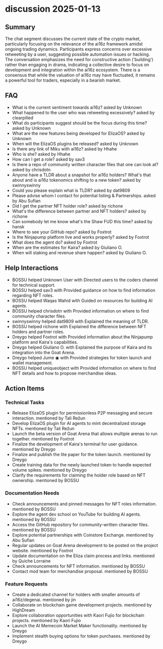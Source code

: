 # discussion 2025-01-13

## Summary
The chat segment discusses the current state of the crypto market, particularly focusing on the relevance of the ai16z framework amidst ongoing trading dynamics. Participants express concerns over excessive retweeting by a user, suggesting possible automation issues or hacking. The conversation emphasizes the need for constructive action ('building') rather than engaging in drama, indicating a collective desire to focus on development and integration within the ai16z ecosystem. There is a consensus that while the valuation of ai16z may have fluctuated, it remains a powerful tool for traders, especially in a bearish market.

## FAQ
- What is the current sentiment towards ai16z? asked by Unknown
- What happened to the user who was retweeting excessively? asked by clearpilled
- What do participants suggest should be the focus during this time? asked by Unknown
- What are the new features being developed for ElizaOS? asked by Unknown
- When will the ElizaOS plugins be released? asked by Unknown
- Is there any link of Miku with ai16z? asked by Hhahe
- Who is she? asked by Hhahe
- How can I get a role? asked by sav3
- Is there a repo of community written character files that one can look at? asked by chrisdotn
- Anyone have a TLDR about a snapshot for ai16z holders? What's that about and is ai16z tokenomics shifting to a new token? asked by swinnyswinny
- Could you please explain what is TLDR? asked by dat9809
- Please advise whom I contact for potential listing & Partnerships. asked by Abu Sufian
- Did I get the partner NFT holder role? asked by richone
- What's the difference between partner and NFT holders? asked by richone
- Can somebody let me know what's the Shaw FUD this time? asked by hansk
- Where to see your GitHub repo? asked by Foxtrot
- Is the Ninjapump platform live and works properly? asked by Foxtrot
- What does the agent do? asked by Foxtrot
- When are the estimates for Kaira? asked by Giuliano O.
- When will staking and revenue share happen? asked by Giuliano O.

## Help Interactions
- BOSSU helped Unknown User with Directed users to the coders channel for technical support.
- BOSSU helped sav3 with Provided guidance on how to find information regarding NFT roles.
- BOSSU helped Waqas Wahid with Guided on resources for building AI agents.
- BOSSU helped chrisdotn with Provided information on where to find community character files.
- swinnyswinny helped dat9809 with Explained the meaning of TLDR.
- BOSSU helped richone with Explained the difference between NFT holders and partner roles.
- Dreygo helped Foxtrot with Provided information about the Ninjapump platform and Kaira's capabilities.
- Dreygo helped Giuliano O. with Explained the purpose of Kaira and its integration into the Goat Arena.
- Dreygo helped Jume ◉ with Provided strategies for token launch and wallet management.
- BOSSU helped uniqueobject with Provided information on where to find NFT details and how to propose merchandise ideas.

## Action Items

### Technical Tasks
- Release ElizaOS plugin for permissionless P2P messaging and secure interaction. mentioned by Tali Režun
- Develop ElizaOS plugin for AI agents to mint decentralized storage NFTs. mentioned by Tali Režun
- Launch the beta version of Goat Arena that allows multiple arenas to run together. mentioned by Foxtrot
- Finalize the development of Kaira's terminal for user guidance. mentioned by Dreygo
- Finalize and publish the lite paper for the token launch. mentioned by Dreygo
- Create training data for the newly launched token to handle expected volume spikes. mentioned by Dreygo
- Clarify the requirements for claiming the holder role based on NFT ownership. mentioned by BOSSU

### Documentation Needs
- Check announcements and pinned messages for NFT roles information. mentioned by BOSSU
- Explore the agent dev school on YouTube for building AI agents. mentioned by BOSSU
- Access the GitHub repository for community-written character files. mentioned by BOSSU
- Explore potential partnerships with Coinstore Exchange. mentioned by Abu Sufian
- Regular updates on Goat Arena development to be posted on the project website. mentioned by Foxtrot
- Update documentation on the Eliza claim process and links. mentioned by Quiche Lorraine
- Check announcements for NFT information. mentioned by BOSSU
- Contact mod team for merchandise proposal. mentioned by BOSSU

### Feature Requests
- Create a dedicated channel for holders with smaller amounts of ai16z/degenai. mentioned by jin
- Collaborate on blockchain game development projects. mentioned by HighDream
- Explore collaboration opportunities with Kaori Fujio for blockchain projects. mentioned by Kaori Fujio
- Launch the AI Memecoin Market Maker functionality. mentioned by Dreygo
- Implement stealth buying options for token purchases. mentioned by Dreygo